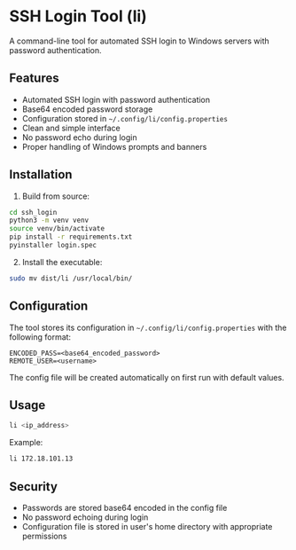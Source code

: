 # SSH Login Tool (li)

A command-line tool for automated SSH login to Windows servers with password authentication.

## Features

- Automated SSH login with password authentication
- Base64 encoded password storage
- Configuration stored in `~/.config/li/config.properties`
- Clean and simple interface
- No password echo during login
- Proper handling of Windows prompts and banners

## Installation

1. Build from source:
```bash
cd ssh_login
python3 -m venv venv
source venv/bin/activate
pip install -r requirements.txt
pyinstaller login.spec
```

2. Install the executable:
```bash
sudo mv dist/li /usr/local/bin/
```

## Configuration

The tool stores its configuration in `~/.config/li/config.properties` with the following format:
```properties
ENCODED_PASS=<base64_encoded_password>
REMOTE_USER=<username>
```

The config file will be created automatically on first run with default values.

## Usage

```bash
li <ip_address>
```

Example:
```bash
li 172.18.101.13
```

## Security

- Passwords are stored base64 encoded in the config file
- No password echoing during login
- Configuration file is stored in user's home directory with appropriate permissions
